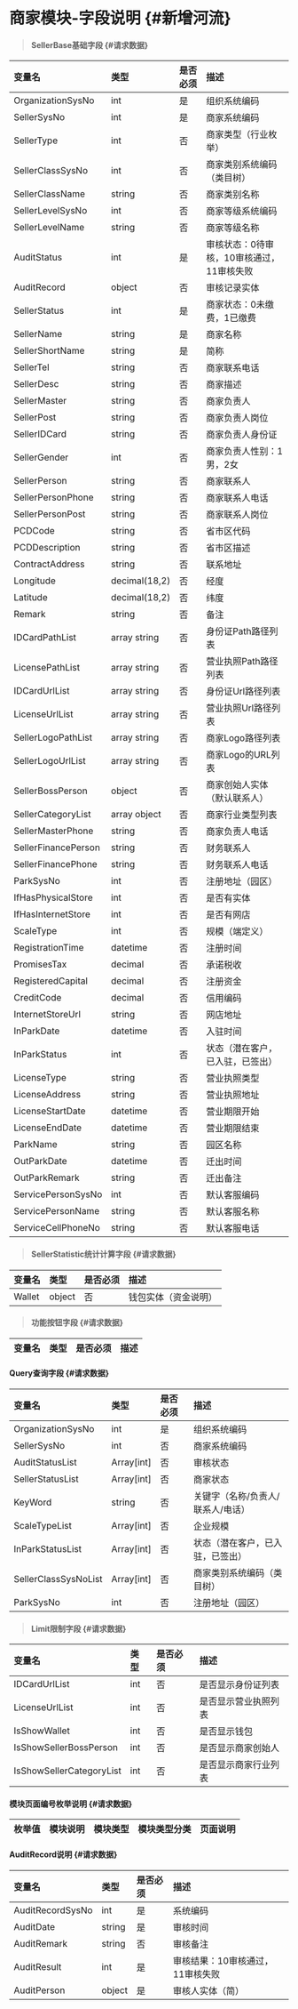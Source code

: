 # 商家模块-字段说明 {#新增河流}

> #### SellerBase基础字段 {#请求数据}

| 变量名 | 类型 | 是否必须 | 描述 |
| :--- | :--- | :--- | :--- |
| OrganizationSysNo | int | 是 | 组织系统编码 |
| SellerSysNo | int | 是 | 商家系统编码 |
| SellerType | int | 否 | 商家类型（行业枚举） |
| SellerClassSysNo | int | 否 | 商家类别系统编码（类目树） |
| SellerClassName | string | 否 | 商家类别名称 |
| SellerLevelSysNo | int | 否 | 商家等级系统编码 |
| SellerLevelName | string | 否 | 商家等级名称 |
| AuditStatus | int | 是 | 审核状态：0待审核，10审核通过，11审核失败 |
| AuditRecord | object | 否 | 审核记录实体 |
| SellerStatus | int | 是 | 商家状态：0未缴费，1已缴费 |
| SellerName | string | 是 | 商家名称 |
| SellerShortName | string | 是 | 简称 |
| SellerTel | string | 否 | 商家联系电话 |
| SellerDesc | string | 否 | 商家描述 |
| SellerMaster | string | 否 | 商家负责人 |
| SellerPost | string | 否 | 商家负责人岗位 |
| SellerIDCard | string | 否 | 商家负责人身份证 |
| SellerGender | int | 否 | 商家负责人性别：1男，2女 |
| SellerPerson | string | 否 | 商家联系人 |
| SellerPersonPhone | string | 否 | 商家联系人电话 |
| SellerPersonPost | string | 否 | 商家联系人岗位 |
| PCDCode | string | 否 | 省市区代码 |
| PCDDescription | string | 否 | 省市区描述 |
| ContractAddress | string | 否 | 联系地址 |
| Longitude | decimal\(18,2\) | 否 | 经度 |
| Latitude | decimal\(18,2\) | 否 | 纬度 |
| Remark | string | 否 | 备注 |
| IDCardPathList | array string | 否 | 身份证Path路径列表 |
| LicensePathList | array string | 否 | 营业执照Path路径列表 |
| IDCardUrlList | array string | 否 | 身份证Url路径列表 |
| LicenseUrlList | array string | 否 | 营业执照Url路径列表 |
| SellerLogoPathList | array string | 否 | 商家Logo路径列表 |
| SellerLogoUrlList | array string | 否 | 商家Logo的URL列表 |
| SellerBossPerson | object | 否 | 商家创始人实体（默认联系人） |
| SellerCategoryList | array object | 否 | 商家行业类型列表 |
| SellerMasterPhone| string | 否 | 商家负责人电话 |
| SellerFinancePerson| string | 否 |财务联系人 |
| SellerFinancePhone| string | 否 |财务联系人电话 |
| ParkSysNo| int | 否 |注册地址（园区） |
| IfHasPhysicalStore| int | 否 |是否有实体 |
| IfHasInternetStore| int | 否 |是否有网店 |
| ScaleType| int | 否 |规模（端定义） |
| RegistrationTime| datetime| 否 |注册时间 |
| PromisesTax| decimal| 否 |承诺税收 |
| RegisteredCapital| decimal| 否 |注册资金 |
| CreditCode| decimal| 否 |信用编码 |
| InternetStoreUrl| string | 否 |网店地址 |
 |InParkDate| datetime | 否 |入驻时间 |
|InParkStatus| int | 否 |状态（潜在客户，已入驻，已签出） |
|LicenseType| string | 否 |营业执照类型 |
|LicenseAddress| string | 否 |营业执照地址 |
|LicenseStartDate| datetime | 否 |营业期限开始|
|LicenseEndDate| datetime | 否 |营业期限结束|
| ParkName| string | 否 |园区名称 |
|OutParkDate| datetime | 否 |迁出时间 |
|OutParkRemark| string | 否 |迁出备注|
| ServicePersonSysNo| int | 否 |默认客服编码 |
| ServicePersonName| string| 否 |默认客服名称 |
| ServiceCellPhoneNo| string| 否 |默认客服电话 |



> #### SellerStatistic统计计算字段 {#请求数据}

| 变量名 | 类型 | 是否必须 | 描述 |
| :--- | :--- | :--- | :--- |
| Wallet | object | 否 | 钱包实体（资金说明） |

> #### 功能按钮字段 {#请求数据}

| 变量名 | 类型 | 是否必须 | 描述 |
| :--- | :--- | :--- | :--- |


#### Query查询字段 {#请求数据}

| 变量名 | 类型 | 是否必须 | 描述 |
| :--- | :--- | :--- | :--- |
| OrganizationSysNo | int | 是 | 组织系统编码 |
| SellerSysNo | int | 否 | 商家系统编码 |
| AuditStatusList | Array\[int\] | 否 | 审核状态 |
| SellerStatusList | Array\[int\] | 否 | 商家状态 |
| KeyWord | string | 否 | 关键字（名称/负责人/联系人/电话） |
|ScaleTypeList|Array\[int\] | 否 | 企业规模 |
|InParkStatusList|Array\[int\] | 否 | 状态（潜在客户，已入驻，已签出） |
|SellerClassSysNoList|Array\[int\] | 否 | 商家类别系统编码（类目树） |
| ParkSysNo| int | 否 |注册地址（园区） |



> #### Limit限制字段 {#请求数据}

| 变量名 | 类型 | 是否必须 | 描述 |
| :--- | :--- | :--- | :--- |
| IDCardUrlList | int | 否 | 是否显示身份证列表 |
| LicenseUrlList | int | 否 | 是否显示营业执照列表 |
| IsShowWallet | int | 否 | 是否显示钱包 |
| IsShowSellerBossPerson | int | 否 | 是否显示商家创始人 |
| IsShowSellerCategoryList | int | 否 | 是否显示商家行业列表 |

#### 模块页面编号枚举说明 {#请求数据}

| 枚举值 | 模块说明 | 模块类型 | 模块类型分类 | 页面说明 |
| :--- | :--- | :--- | :--- | :--- |


#### AuditRecord说明 {#请求数据}

| 变量名 | 类型 | 是否必须 | 描述 |
| :--- | :--- | :--- | :--- |
| AuditRecordSysNo | int | 是 | 系统编码 |
| AuditDate | string | 是 | 审核时间 |
| AuditRemark | string | 否 | 审核备注 |
| AuditResult | int | 是 | 审核结果：10审核通过，11审核失败 |
| AuditPerson | object | 是 | 审核人实体（简） |



